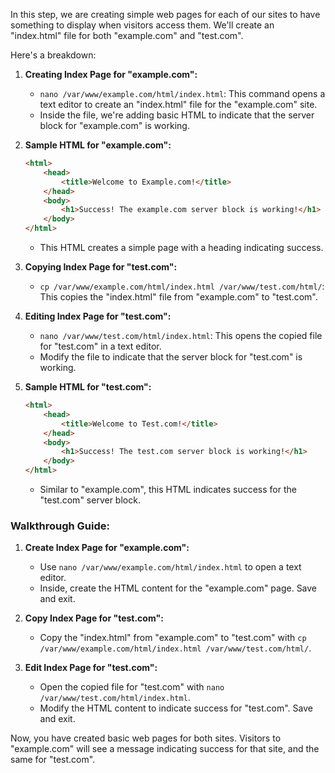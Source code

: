 
In this step, we are creating simple web pages for each of our sites to have something to display when visitors access them. We'll create an "index.html" file for both "example.com" and "test.com".

Here's a breakdown:

1. **Creating Index Page for "example.com":**
   - `nano /var/www/example.com/html/index.html`: This command opens a text editor to create an "index.html" file for the "example.com" site.
   - Inside the file, we're adding basic HTML to indicate that the server block for "example.com" is working.

2. **Sample HTML for "example.com":**
   ```html
   <html>
       <head>
           <title>Welcome to Example.com!</title>
       </head>
       <body>
           <h1>Success! The example.com server block is working!</h1>
       </body>
   </html>
   ```
   - This HTML creates a simple page with a heading indicating success.

3. **Copying Index Page for "test.com":**
   - `cp /var/www/example.com/html/index.html /var/www/test.com/html/`: This copies the "index.html" file from "example.com" to "test.com".

4. **Editing Index Page for "test.com":**
   - `nano /var/www/test.com/html/index.html`: This opens the copied file for "test.com" in a text editor.
   - Modify the file to indicate that the server block for "test.com" is working.

5. **Sample HTML for "test.com":**
   ```html
   <html>
       <head>
           <title>Welcome to Test.com!</title>
       </head>
       <body>
           <h1>Success! The test.com server block is working!</h1>
       </body>
   </html>
   ```
   - Similar to "example.com", this HTML indicates success for the "test.com" server block.

### Walkthrough Guide:

1. **Create Index Page for "example.com":**
   - Use `nano /var/www/example.com/html/index.html` to open a text editor.
   - Inside, create the HTML content for the "example.com" page. Save and exit.

2. **Copy Index Page for "test.com":**
   - Copy the "index.html" from "example.com" to "test.com" with `cp /var/www/example.com/html/index.html /var/www/test.com/html/`.

3. **Edit Index Page for "test.com":**
   - Open the copied file for "test.com" with `nano /var/www/test.com/html/index.html`.
   - Modify the HTML content to indicate success for "test.com". Save and exit.

Now, you have created basic web pages for both sites. Visitors to "example.com" will see a message indicating success for that site, and the same for "test.com".